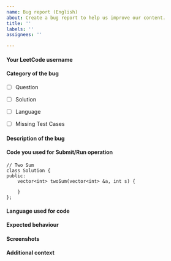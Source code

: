 ```yaml
---
name: Bug report (English)
about: Create a bug report to help us improve our content.
title: ''
labels: ''
assignees: ''

---
```


<!--
Note - Any content mentioned below in `<!-- ->` blocks are just comments
to help you fill-up the issue. It won't be visible in the actual issue after
you click on submit.
-->

#### Your LeetCode username
<!-- Your LeetCode username -->


#### Category of the bug
- [ ] Question
- [ ] Solution
- [ ] Language
- [ ] Missing Test Cases 


#### Description of the bug
<!-- A clear and concise description of what the bug is. -->


#### Code you used for Submit/Run operation
<!-- 
Please make sure you wrap your code with ``` tags. 
Otherwise we may reject your request. 
-->

```
// Two Sum
class Solution {
public:
    vector<int> twoSum(vector<int> &a, int s) {

    }
};
```

#### Language used for code
<!-- C++ -->


#### Expected behaviour
<!-- A clear and concise description of what you expected to happen in
contrast with what actually happened. -->



#### Screenshots
<!-- If applicable, add screenshots to explain your issue. -->



#### Additional context
<!-- Add any other additional context about the bug. -->
